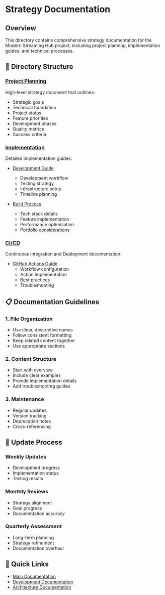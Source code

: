 # Strategy Documentation

## Overview
This directory contains comprehensive strategy documentation for the Modern Streaming Hub project, including project planning, implementation guides, and technical processes.

## 📁 Directory Structure

### [Project Planning](project-planning.md)
High-level strategy document that outlines:
- Strategic goals
- Technical foundation
- Project status
- Feature priorities
- Development phases
- Quality metrics
- Success criteria

### [Implementation](implementation/)
Detailed implementation guides:
- [Development Guide](implementation/development-guide.md)
  - Development workflow
  - Testing strategy
  - Infrastructure setup
  - Timeline planning

- [Build Process](implementation/build-process.md)
  - Tech stack details
  - Feature implementation
  - Performance optimization
  - Portfolio considerations

### [CI/CD](implementation/ci-cd/)
Continuous Integration and Deployment documentation:
- [GitHub Actions Guide](implementation/ci-cd/github-actions.md)
  - Workflow configuration
  - Action implementation
  - Best practices
  - Troubleshooting

## 📋 Documentation Guidelines

### 1. File Organization
- Use clear, descriptive names
- Follow consistent formatting
- Keep related content together
- Use appropriate sections

### 2. Content Structure
- Start with overview
- Include clear examples
- Provide implementation details
- Add troubleshooting guides

### 3. Maintenance
- Regular updates
- Version tracking
- Deprecation notes
- Cross-referencing

## 🔄 Update Process

### Weekly Updates
- Development progress
- Implementation status
- Testing results

### Monthly Reviews
- Strategy alignment
- Goal progress
- Documentation accuracy

### Quarterly Assessment
- Long-term planning
- Strategy refinement
- Documentation overhaul

## 🔗 Quick Links
- [Main Documentation](../README.md)
- [Development Documentation](../development/README.md)
- [Architecture Documentation](../architecture/README.md) 
